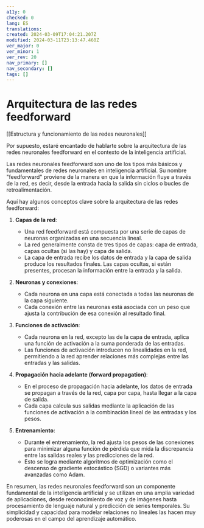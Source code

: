 ```yaml
---
a11y: 0
checked: 0
lang: ES
translations: 
created: 2024-03-09T17:04:21.207Z
modified: 2024-03-11T23:13:47.460Z
ver_major: 0
ver_minor: 1
ver_rev: 20
nav_primary: []
nav_secondary: []
tags: []
---
```

# Arquitectura de las redes feedforward

[[Estructura y funcionamiento de las  redes neuronales]]

Por supuesto, estaré encantado de hablarte sobre la arquitectura de las redes neuronales feedforward en el contexto de la inteligencia artificial.

Las redes neuronales feedforward son uno de los tipos más básicos y fundamentales de redes neuronales en inteligencia artificial. Su nombre "feedforward" proviene de la manera en que la información fluye a través de la red, es decir, desde la entrada hacia la salida sin ciclos o bucles de retroalimentación.

Aquí hay algunos conceptos clave sobre la arquitectura de las redes feedforward:

1. **Capas de la red**:
   - Una red feedforward está compuesta por una serie de capas de neuronas organizadas en una secuencia lineal.
   - La red generalmente consta de tres tipos de capas: capa de entrada, capas ocultas (si las hay) y capa de salida.
   - La capa de entrada recibe los datos de entrada y la capa de salida produce los resultados finales. Las capas ocultas, si están presentes, procesan la información entre la entrada y la salida.

2. **Neuronas y conexiones**:
   - Cada neurona en una capa está conectada a todas las neuronas de la capa siguiente.
   - Cada conexión entre las neuronas está asociada con un peso que ajusta la contribución de esa conexión al resultado final.

3. **Funciones de activación**:
   - Cada neurona en la red, excepto las de la capa de entrada, aplica una función de activación a la suma ponderada de las entradas.
   - Las funciones de activación introducen no linealidades en la red, permitiendo a la red aprender relaciones más complejas entre las entradas y las salidas.

4. **Propagación hacia adelante (forward propagation)**:
   - En el proceso de propagación hacia adelante, los datos de entrada se propagan a través de la red, capa por capa, hasta llegar a la capa de salida.
   - Cada capa calcula sus salidas mediante la aplicación de las funciones de activación a la combinación lineal de las entradas y los pesos.

5. **Entrenamiento**:
   - Durante el entrenamiento, la red ajusta los pesos de las conexiones para minimizar alguna función de pérdida que mida la discrepancia entre las salidas reales y las predicciones de la red.
   - Esto se logra mediante algoritmos de optimización como el descenso de gradiente estocástico (SGD) o variantes más avanzadas como Adam.

En resumen, las redes neuronales feedforward son un componente fundamental de la inteligencia artificial y se utilizan en una amplia variedad de aplicaciones, desde reconocimiento de voz y de imágenes hasta procesamiento de lenguaje natural y predicción de series temporales. Su simplicidad y capacidad para modelar relaciones no lineales las hacen muy poderosas en el campo del aprendizaje automático.